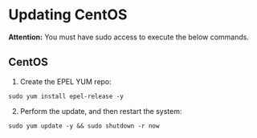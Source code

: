 # Updating CentOS
**Attention:** You must have sudo access to execute the below commands.
## CentOS
1. Create the EPEL YUM repo:
```
sudo yum install epel-release -y
```
2. Perform the update, and then restart the system:
```
sudo yum update -y && sudo shutdown -r now
```
